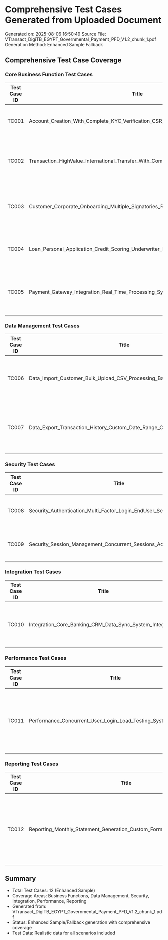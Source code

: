 # Comprehensive Test Cases Generated from Uploaded Document
Generated on: 2025-08-06 16:50:49
Source File: VTransact_DigiTB_EGYPT_Governmental_Payment_PFD_V1.2_chunk_1.pdf
Generation Method: Enhanced Sample Fallback

## Comprehensive Test Case Coverage

### Core Business Function Test Cases

| Test Case ID | Title | Priority | Module | Test Type | Description | Test Data |
|--------------|-------|----------|--------|-----------|-------------|-----------|
| TC001 | Account_Creation_With_Complete_KYC_Verification_CSR_EndToEnd | High | Account Management | End-to-End | Verify complete account creation with KYC | Customer: Ahmed Al-Rashid, ID: 29012345678901, Initial Deposit: 5,000.00 QAR |
| TC002 | Transaction_HighValue_International_Transfer_With_Compliance_Manager_BusinessProcess | High | Transaction Processing | Business Process | Process high-value international transfer with compliance checks | Amount: 150,000.00 QAR, Destination: GB33BUKB20201555555555, Purpose: Business Investment |
| TC003 | Customer_Corporate_Onboarding_Multiple_Signatories_RM_ComplexScenario | High | Customer Management | Complex Scenario | Onboard corporate customer with multiple authorized signatories | Company: Al-Mansour Trading LLC, Signatories: 3, Annual Turnover: 50M QAR |
| TC004 | Loan_Personal_Application_Credit_Scoring_Underwriter_RiskAssessment | Medium | Loan Processing | Risk Assessment | Process personal loan with automated credit scoring | Applicant: Sarah Johnson, Amount: 75,000.00 QAR, Salary: 12,000.00 QAR |
| TC005 | Payment_Gateway_Integration_Real_Time_Processing_System_Integration | High | Payment Processing | Integration | Test real-time payment processing with external gateway | Merchant: Qatar Airways, Amount: 1,500.00 QAR, Card: ****1234 |

### Data Management Test Cases

| Test Case ID | Title | Priority | Module | Test Type | Description | Test Data |
|--------------|-------|----------|--------|-----------|-------------|-----------|
| TC006 | Data_Import_Customer_Bulk_Upload_CSV_Processing_BackOffice_DataMigration | Medium | Data Management | Data Migration | Import bulk customer data from CSV file | File: 10,000 customer records, Format: CSV, Validation: Mandatory fields |
| TC007 | Data_Export_Transaction_History_Custom_Date_Range_CSR_DataExtraction | Medium | Data Management | Data Extraction | Export transaction history for custom date range | Date Range: 01/01/2024 to 31/03/2024, Format: Excel, Encryption: AES-256 |

### Security Test Cases

| Test Case ID | Title | Priority | Module | Test Type | Description | Test Data |
|--------------|-------|----------|--------|-----------|-------------|-----------|
| TC008 | Security_Authentication_Multi_Factor_Login_EndUser_SecurityTesting | High | Security | Security Testing | Test multi-factor authentication with various methods | User: testuser@bank.com, Methods: SMS+Email, Invalid attempts: 3 |
| TC009 | Security_Session_Management_Concurrent_Sessions_Admin_AccessControl | High | Security | Access Control | Test concurrent session handling and security | Max Sessions: 2, Timeout: 30 minutes, Force logout: Yes |

### Integration Test Cases

| Test Case ID | Title | Priority | Module | Test Type | Description | Test Data |
|--------------|-------|----------|--------|-----------|-------------|-----------|
| TC010 | Integration_Core_Banking_CRM_Data_Sync_System_Integration | Medium | System Integration | Integration | Test data synchronization between core banking and CRM | Customer Update: Address change, Phone: +974-4455-9988, Email: new@email.com |

### Performance Test Cases

| Test Case ID | Title | Priority | Module | Test Type | Description | Test Data |
|--------------|-------|----------|--------|-----------|-------------|-----------|
| TC011 | Performance_Concurrent_User_Login_Load_Testing_System_LoadTesting | Medium | Performance | Load Testing | Test system performance under concurrent user load | Concurrent Users: 100, Duration: 30 minutes, Expected Response: <3 seconds |

### Reporting Test Cases

| Test Case ID | Title | Priority | Module | Test Type | Description | Test Data |
|--------------|-------|----------|--------|-----------|-------------|-----------|
| TC012 | Reporting_Monthly_Statement_Generation_Custom_Format_CSR_ReportGeneration | Medium | Reporting | Report Generation | Generate monthly account statements in custom format | Account: ACC-2024-789456, Period: March 2024, Format: PDF, Language: English |

## Summary
- Total Test Cases: 12 (Enhanced Sample)
- Coverage Areas: Business Functions, Data Management, Security, Integration, Performance, Reporting
- Generated from: VTransact_DigiTB_EGYPT_Governmental_Payment_PFD_V1.2_chunk_1.pdf
- Status: Enhanced Sample/Fallback generation with comprehensive coverage
- Test Data: Realistic data for all scenarios included
